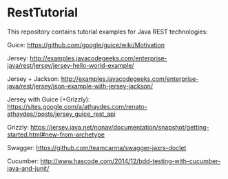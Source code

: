 # RestTutorial

This repository contains tutorial examples for Java REST technologies:

Guice: https://github.com/google/guice/wiki/Motivation

Jersey: http://examples.javacodegeeks.com/enterprise-java/rest/jersey/jersey-hello-world-example/

Jersey + Jackson: http://examples.javacodegeeks.com/enterprise-java/rest/jersey/json-example-with-jersey-jackson/

Jersey with Guice (+Grizzly): https://sites.google.com/a/athaydes.com/renato-athaydes//posts/jersey_guice_rest_api

Grizzly: https://jersey.java.net/nonav/documentation/snapshot/getting-started.html#new-from-archetype

Swagger: https://github.com/teamcarma/swagger-jaxrs-doclet

Cucumber: http://www.hascode.com/2014/12/bdd-testing-with-cucumber-java-and-junit/
